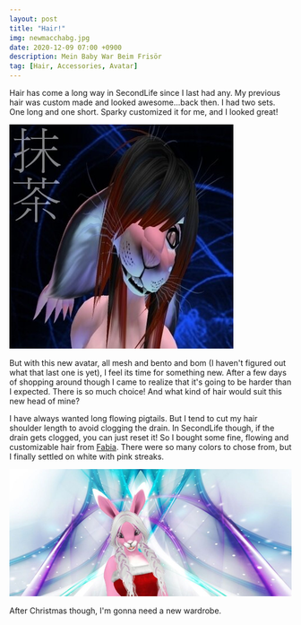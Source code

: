 ```yaml
---
layout: post
title: "Hair!"
img: newmacchabg.jpg
date: 2020-12-09 07:00 +0900
description: Mein Baby War Beim Frisör 
tag: [Hair, Accessories, Avatar]
---
```

Hair has come a long way in SecondLife since I last had any. My previous hair was custom made and looked awesome...back then.
I had two sets. One long and one short. Sparky customized it for me, and I looked great!

![Maccha Before](/assets/img/Maccha_400x400.jpg)

But with this new avatar, all mesh and bento and bom (I haven't figured out what that last one is yet), I feel its time for something new. After a few days of shopping around though I came to realize that it's going to be harder than I expected. There is so much choice! And what kind of hair would suit this new head of mine?

I have always wanted long flowing pigtails. But I tend to cut my hair shoulder length to avoid clogging the drain. In SecondLife though, if the drain gets clogged, you can just reset it! So I bought some fine, flowing and customizable hair from [Fabia](https://marketplace.secondlife.com/stores/128839). There were so many colors to chose from, but I finally settled on white with pink streaks.

![Maccha After](/assets/img/newmacchabg50perc.jpg)

After Christmas though, I'm gonna need a new wardrobe.